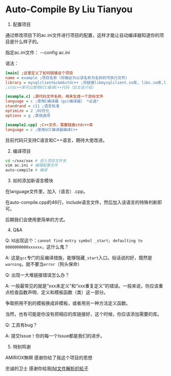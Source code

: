 # Auto-Compile By Liu Tianyou

1. 配置项目

通过修改项目下的ac.ini文件进行项目的配置，这样才能让自动编译器知道你的项目是什么样子的。

指定ac.ini文件： --config ac.ini

语法：
```ini
[main] ;这里定义了如何链接这个项目
name = example ;项目名称（将输出为以该名称为名称的可执行文件）
library = mysqlclient&c&m&stdc++ ;将链接libmysqlclient.so库, libc.so库,libm.so库（C++数学库）
;stdc++库可以使用GCC编译C++代码（后文会介绍）

[example.c] ;源代码文件名称，用来生成一个目标文件
language = c ;使用C编译器（gcc编译器） *必选*
standrand = c11 ;语言标准
optimize = 2 ;O2优化
options = g ;其他选项

[example2.cpp] ;C++文件，需要链接stdc++库
language = c ;使用GCC编译器编译C++
```

目前代码只支持C语言和C++语言，期待大佬改进。

2. 编译项目

```bash
cd ~/xxx/xxx # 进入项目文件夹
vim ac.ini # 编辑配置文件
auto-compile # 编译
```

3. 如何添加新语言模块

在language文件里，加入（语言）.cpp。

在auto-compile.cpp的46行，include语言文件，然后加入该语言的特殊判断即可。

后期我们会使用更简单的方式。

4. Q&A

Q: ld出现这个：`cannot find entry symbol _start; defaulting to 0000000000xxxxxx`，这什么鬼？

A: 这是`gcc`专门的反编译措施，能够隐藏`_start`入口。俗话说的好，既然是`warning`，就不要当`error`（狗头保命）

Q: 出现一大堆链接错误怎么办？

A: 一般最常见的就是“xxx未定义”和“xxx重复定义”的错误。一般来说，你应该重点检查函数声明、定义和模板函数（类）这一部分。

争取把用不到的模板换成非模板，或者用另一种方法定义函数。

当然，也有可能是你没有把相应的库链接好，这个时候，你应该添加需要的库。

Q: 工具有bug？

A: 提交Issue！你的每一个Issue都是我们的进步。

5. 特别鸣谢

AMIRIOX無暝 感谢你给了我这个项目的思想

忠诚的卫士 感谢你给我[INI文件解析的轮子](https://www.cnblogs.com/GuanghuiLiu/p/8832034.html)